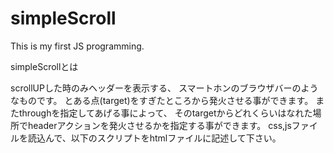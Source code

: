 simpleScroll
============

This is my first JS programming.

simpleScrollとは

scrollUPした時のみヘッダーを表示する、
スマートホンのブラウザバーのようなものです。
とある点(target)をすぎたところから発火させる事ができます。
またthroughを指定してあげる事によって、
そのtargetからどれくらいはなれた場所でheaderアクションを発火させるかを指定する事ができます。
css,jsファイルを読込んで、以下のスクリプトをhtmlファイルに記述して下さい。
    <script>
    $(function(){
      var test = new simpleScroll({header: '#header', target: '#target', through: 250});
      $(window).on('load resize scroll', test.onScroll);
    });
    </script>


